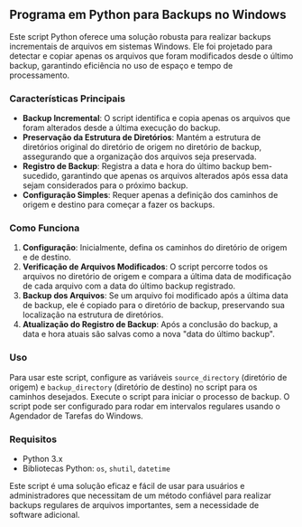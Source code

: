 ## Programa em Python para Backups no Windows

Este script Python oferece uma solução robusta para realizar backups incrementais de arquivos em sistemas Windows. Ele foi projetado para detectar e copiar apenas os arquivos que foram modificados desde o último backup, garantindo eficiência no uso de espaço e tempo de processamento.

### Características Principais

- **Backup Incremental**: O script identifica e copia apenas os arquivos que foram alterados desde a última execução do backup.
- **Preservação da Estrutura de Diretórios**: Mantém a estrutura de diretórios original do diretório de origem no diretório de backup, assegurando que a organização dos arquivos seja preservada.
- **Registro de Backup**: Registra a data e hora do último backup bem-sucedido, garantindo que apenas os arquivos alterados após essa data sejam considerados para o próximo backup.
- **Configuração Simples**: Requer apenas a definição dos caminhos de origem e destino para começar a fazer os backups.

### Como Funciona

1. **Configuração**: Inicialmente, defina os caminhos do diretório de origem e de destino.
2. **Verificação de Arquivos Modificados**: O script percorre todos os arquivos no diretório de origem e compara a última data de modificação de cada arquivo com a data do último backup registrado.
3. **Backup dos Arquivos**: Se um arquivo foi modificado após a última data de backup, ele é copiado para o diretório de backup, preservando sua localização na estrutura de diretórios.
4. **Atualização do Registro de Backup**: Após a conclusão do backup, a data e hora atuais são salvas como a nova "data do último backup".

### Uso

Para usar este script, configure as variáveis `source_directory` (diretório de origem)  e `backup_directory` (diretório de destino) no script para os caminhos desejados. Execute o script para iniciar o processo de backup. O script pode ser configurado para rodar em intervalos regulares usando o Agendador de Tarefas do Windows.

### Requisitos

- Python 3.x
- Bibliotecas Python: `os`, `shutil`, `datetime`

Este script é uma solução eficaz e fácil de usar para usuários e administradores que necessitam de um método confiável para realizar backups regulares de arquivos importantes, sem a necessidade de software adicional.

